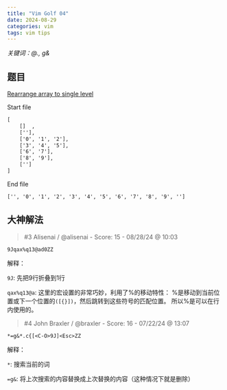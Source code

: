 ```yaml
---
title: "Vim Golf 04"
date: 2024-08-29
categories: vim
tags: vim tips
---
```


*关键词：@., g&*

## 题目

[Rearrange array to single level](https://www.vimgolf.com/challenges/9v00669b3ff1000000000303)

Start file

```txt
[
    []  ,
    [''],
    ['0', '1', '2'],
    ['3', '4', '5'],
    ['6', '7'],
    ['8', '9'],
    ['']
]
```

End file

```txt
['', '0', '1', '2', '3', '4', '5', '6', '7', '8', '9', '']
```

## 大神解法

> #3 Alisenai / @alisenai - Score: 15 - 08/28/24 @ 10:03

```vim
9Jqax%q13@ad0ZZ
```

解释：

`9J`: 先把9行折叠到1行

`qax%q13@a`: 这里的宏设置的非常巧妙，利用了%的移动特性：
%是移动到当前位置或下一个位置的`([{}])`，然后跳转到这些符号的匹配位置。
所以%是可以在行内使用的。

> #4 John Braxler / @braxler - Score: 16 - 07/22/24 @ 13:07

```Vim
*=g&*.c{[<C-O>9J]<Esc>ZZ
```

解释：

`*`: 搜索当前的词

`=g&`: 将上次搜索的内容替换成上次替换的内容（这种情况下就是删除）
